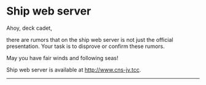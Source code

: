 # Ship web server

Ahoy, deck cadet,

there are rumors that on the ship web server is not just the official presentation. Your task is to disprove or confirm these rumors.

May you have fair winds and following seas!

Ship web server is available at http://www.cns-jv.tcc.

---


